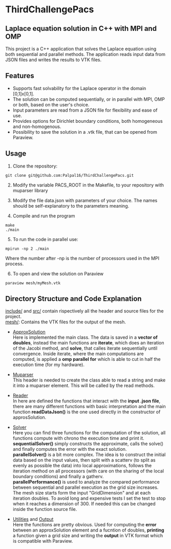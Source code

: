 # ThirdChallengePacs

## Laplace equation solution in C++ with MPI and OMP

This project is a C++ application that solves the Laplace equation using both sequential and parallel methods. The application reads input data from JSON files and writes the results to VTK files.

## Features
- Supports fast solvability for the Laplace operator in the domain [0,1]x[0,1].  
- The solution can be computed sequentially, or in parallel with MPI, OMP or both, based on the user's choice.  
- Input parameters are read from a JSON file for flexibility and ease of use.  
- Provides options for Dirichlet boundary conditions, both homogeneous and non-homogenous.  
- Possibility to save the solution in a .vtk file, that can be opened from Paraview.  


## Usage

1. Clone the repository:

```
git clone git@github.com:Palpal16/ThirdChallengePacs.git
```

2. Modify the variable PACS_ROOT in the Makefile, to your repository with muparser library

3. Modify the file data.json with parameters of your choice. The names should be self-explanatory to the parameters meaning.  

4. Compile and run the program

```
make
./main
```

5. To run the code in parallel use:
```
mpirun -np 2 ./main
```
Where the number after -np is the number of processors used in the MPI process.

6. To open and view the solution on Paraview 
```
paraview mesh/myMesh.vtk
```


## Directory Structure and Code Explanation
[include/](/include/) and [src/](src/) contain rispectively all the header and source files for the project.  
[mesh/](mesh/): Contains the VTK files for the output of the mesh.  

- [ApproxSolution](src/approxSolution.cpp)  
Here is implemented the main class. The data is saved in a **vector of doubles**, instead the main functions are **iterate**, which does an iteration of the Jacobi method, and **solve**, that calles iterate sequentially until convergence. Inside iterate, where the main computations are computed, is applied a **omp parallel for** which is able to cut in half the execution time (for my hardware).  

- [Muparser](include/muparser_fun.hpp)  
This header is needed to create the class able to read a string and make it into a muparser element. This will be called by the read methods.  

- [Reader](src/readJson.cpp)  
In here are defined the functions that interact with the **input .json file**, there are many different functions with basic interpretation and the main function **readDataJson()** is the one used directly in the constructor of approsSolution.  

- [Solver](src/LaplaceSolver.cpp)  
Here you can find three functions for the computation of the solution, all functions compute with chrono the execution time and print it.  
**sequentialSolver()** simply constructs the approximate, calls the solve() and finally computes the error with the exact solution.  
**parallelSolver()** is a bit more complex. The idea is to construct the initial data based on the input values, then split with a scatterv (to split as evenly as possible the data) into local approximations, follows the iteration method on all processors (with care on the sharing of the local boundary conditions) and finally a gatherv.  
**parallelPerformance()** is used to analyze the compared performance between sequential and parallel execution as the grid size increases.  
The mesh size starts form the input "GridDimension" and at each iteration doubles. To avoid long and expensive tests I set the test to stop when it reaches a dimension of 300. If needed this can be changed inside the function source file.  

- [Utilities](src/utilities.cpp) and [Output](include/writeVTK.hpp)  
Here the functions are pretty obvious. Used for computing the **error** between an approxSolution element and a fucntion of doubles, **printing** a function given a grid size and writing the **output** in VTK format which is compatible with Paraview.
